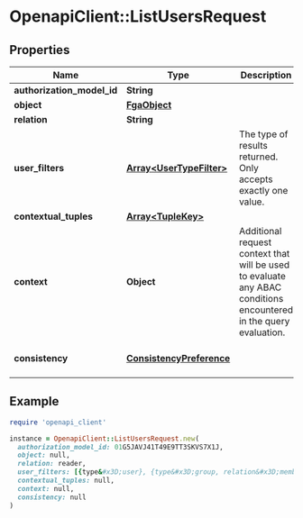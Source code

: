 # OpenapiClient::ListUsersRequest

## Properties

| Name | Type | Description | Notes |
| ---- | ---- | ----------- | ----- |
| **authorization_model_id** | **String** |  | [optional] |
| **object** | [**FgaObject**](FgaObject.md) |  |  |
| **relation** | **String** |  |  |
| **user_filters** | [**Array&lt;UserTypeFilter&gt;**](UserTypeFilter.md) | The type of results returned. Only accepts exactly one value. |  |
| **contextual_tuples** | [**Array&lt;TupleKey&gt;**](TupleKey.md) |  | [optional] |
| **context** | **Object** | Additional request context that will be used to evaluate any ABAC conditions encountered in the query evaluation. | [optional] |
| **consistency** | [**ConsistencyPreference**](ConsistencyPreference.md) |  | [optional][default to &#39;UNSPECIFIED&#39;] |

## Example

```ruby
require 'openapi_client'

instance = OpenapiClient::ListUsersRequest.new(
  authorization_model_id: 01G5JAVJ41T49E9TT3SKVS7X1J,
  object: null,
  relation: reader,
  user_filters: [{type&#x3D;user}, {type&#x3D;group, relation&#x3D;member}],
  contextual_tuples: null,
  context: null,
  consistency: null
)
```

